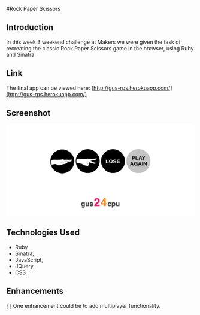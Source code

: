 #Rock Paper Scissors

Introduction
--------------------
In this week 3 weekend challenge at Makers we were given the task of recreating the classic Rock Paper Scissors game in the browser, using Ruby and Sinatra.

Link
---------------
The final app can be viewed here: [http://gus-rps.herokuapp.com/](http://gus-rps.herokuapp.com/)


Screenshot
---------------

![SCREEN_SHOT](./public/images/rpsscreenshot.png)


Technologies Used
--------------------------------

- Ruby
- Sinatra,
- JavaScript,
- JQuery,
- CSS

Enhancements
------------------
[ ] One enhancement could be to add multiplayer functionality.
